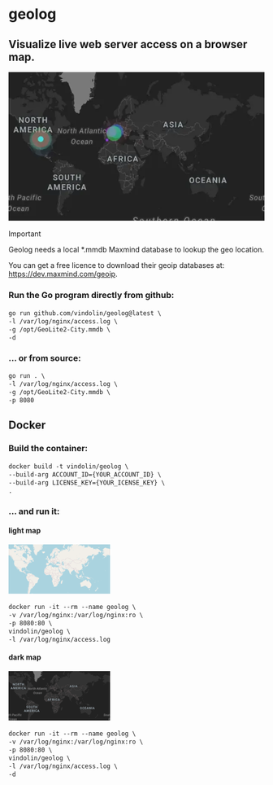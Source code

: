 # geolog
## Visualize live web server access on a browser map.

![image](https://raw.githubusercontent.com/vindolin/geolog/main/screencast.webp)



> [!IMPORTANT]
> Geolog needs a local *.mmdb Maxmind database to lookup the geo location.
>
> You can get a free licence to download their geoip databases at: https://dev.maxmind.com/geoip.


### Run the Go program directly from github:
```shell
go run github.com/vindolin/geolog@latest \
-l /var/log/nginx/access.log \
-g /opt/GeoLite2-City.mmdb \
-d
```


### ... or from source:
```shell
go run . \
-l /var/log/nginx/access.log \
-g /opt/GeoLite2-City.mmdb \
-p 8080
```

## Docker

### Build the container:

```shell
docker build -t vindolin/geolog \
--build-arg ACCOUNT_ID={YOUR_ACCOUNT_ID} \
--build-arg LICENSE_KEY={YOUR_ICENSE_KEY} \
.
```

### ... and run it:

#### light map
![image](https://raw.githubusercontent.com/vindolin/geolog/main/light.png)

```shell
docker run -it --rm --name geolog \
-v /var/log/nginx:/var/log/nginx:ro \
-p 8080:80 \
vindolin/geolog \
-l /var/log/nginx/access.log
```

#### dark map
![image](https://raw.githubusercontent.com/vindolin/geolog/main/dark.png)

```shell
docker run -it --rm --name geolog \
-v /var/log/nginx:/var/log/nginx:ro \
-p 8080:80 \
vindolin/geolog \
-l /var/log/nginx/access.log \
-d
```
